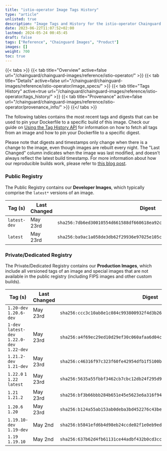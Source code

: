 ```yaml
---
title: "istio-operator Image Tags History"
type: "article"
unlisted: true
description: "Image Tags and History for the istio-operator Chainguard Image"
date: 2023-06-22T11:07:52+02:00
lastmod: 2024-05-24 00:45:45
draft: false
tags: ["Reference", "Chainguard Images", "Product"]
images: []
weight: 700
toc: true
---
```


{{< tabs >}}
{{< tab title="Overview" active=false url="/chainguard/chainguard-images/reference/istio-operator/" >}}
{{< tab title="Details" active=false url="/chainguard/chainguard-images/reference/istio-operator/image_specs/" >}}
{{< tab title="Tags History" active=true url="/chainguard/chainguard-images/reference/istio-operator/tags_history/" >}}
{{< tab title="Provenance" active=false url="/chainguard/chainguard-images/reference/istio-operator/provenance_info/" >}}
{{</ tabs >}}

The following tables contains the most recent tags and digests that can be used to pin your Dockerfile to a specific build of this image. Check our guide on [Using the Tag History API](/chainguard/chainguard-images/using-the-tag-history-api/) for information on how to fetch all tags from an image and how to pin your Dockerfile to a specific digest.

Please note that digests and timestamps only change when there is a change to the image, even though images are rebuilt every night. The "Last Changed" column indicates when the image was last modified, and doesn't always reflect the latest build timestamp. For more information about how our reproducible builds work, please refer to [this blog post](https://www.chainguard.dev/unchained/reproducing-chainguards-reproducible-image-builds).

### Public Registry
The Public Registry contains our **Developer Images**, which typically comprise the `latest*` versions of an image.

| Tag (s)       | Last Changed | Digest                                                                    |
|---------------|--------------|---------------------------------------------------------------------------|
|  `latest-dev` | May 23rd     | `sha256:7db6ed30010554d661588df660618ea92c09ba3a35ee0cbaf625c7d18f059f36` |
|  `latest`     | May 23rd     | `sha256:ba9ac1a058de3db62f29936e97025e105c19e78c0ce29cb45a51e998c903142e` |


### Private/Dedicated Registry
The Private/Dedicated Registry contains our **Production Images**, which include all versioned tags of an image and special images that are not available in the public registry (including FIPS images and other custom builds).

| Tag (s)                                       | Last Changed | Digest                                                                    |
|-----------------------------------------------|--------------|---------------------------------------------------------------------------|
|  `1.20-dev` `1.20.6-dev`                      | May 23rd     | `sha256:ccc3c10ab8e1c084c993800932f4d3b2635ff359b2335b78679b108e8997cbf6` |
|  `1-dev` `latest-dev` `1.22.0-dev` `1.22-dev` | May 23rd     | `sha256:a4f69ec29ed10d29ef30c060afaa6d04c9ca00f8b455bab1acbed996641b125d` |
|  `1.21.2-dev` `1.21-dev`                      | May 23rd     | `sha256:c46316f97c323f60fe42954dfb1f5100bf4585857a2205aceafa6b425111611b` |
|  `1.22.0` `1` `1.22` `latest`                 | May 23rd     | `sha256:5635a55fbbf3462cb7cbc12db24f295d9960ac98f45c86cdb2b4524b2995a1d6` |
|  `1.21` `1.21.2`                              | May 23rd     | `sha256:bf3b66bbb284b651e45e5623e6a316f942bbcdc10d836759c18ba24e5886527e` |
|  `1.20.6` `1.20`                              | May 23rd     | `sha256:b124a55ab153ab0deba3bd452276c43becddf0c84939fd75fd7b9287a4798b00` |
|  `1.19.10-dev` `1.19-dev`                     | May 2nd      | `sha256:b5841efd6b4d98eb24ccde02f1e0eb9ed1307cf5895c5a8975a4b1a8f344462e` |
|  `1.19` `1.19.10`                             | May 2nd      | `sha256:637b62d4fb61131ce44adbf432b0cd3cc96ffb3224fb8a2b86e400543c9e9c42` |

